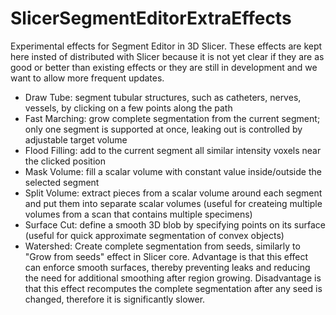 # SlicerSegmentEditorExtraEffects

Experimental effects for Segment Editor in 3D Slicer. These effects are kept here insted of distributed with Slicer because it is not yet clear if they are as good or better than existing effects or they are still in development and we want to allow more frequent updates.

- Draw Tube: segment tubular structures, such as catheters, nerves, vessels, by clicking on a few points along the path
- Fast Marching: grow complete segmentation from the current segment; only one segment is supported at once, leaking out is controlled by adjustable target volume
- Flood Filling: add to the current segment all similar intensity voxels near the clicked position
- Mask Volume: fill a scalar volume with constant value inside/outside the selected segment
- Split Volume: extract pieces from a scalar volume around each segment and put them into separate scalar volumes (useful for createing multiple volumes from a scan that contains multiple specimens)
- Surface Cut: define a smooth 3D blob by specifying points on its surface (useful for quick approximate segmentation of convex objects)
- Watershed: Create complete segmentation from seeds, similarly to "Grow from seeds" effect in Slicer core. Advantage is that this effect can enforce smooth surfaces, thereby preventing leaks and reducing the need for additional smoothing after region growing. Disadvantage is that this effect recomputes the complete segmentation after any seed is changed, therefore it is significantly slower.
